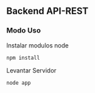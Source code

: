 ## Backend  API-REST
### Modo Uso
Instalar modulos node
```
npm install
```
Levantar Servidor
```
node app
```

